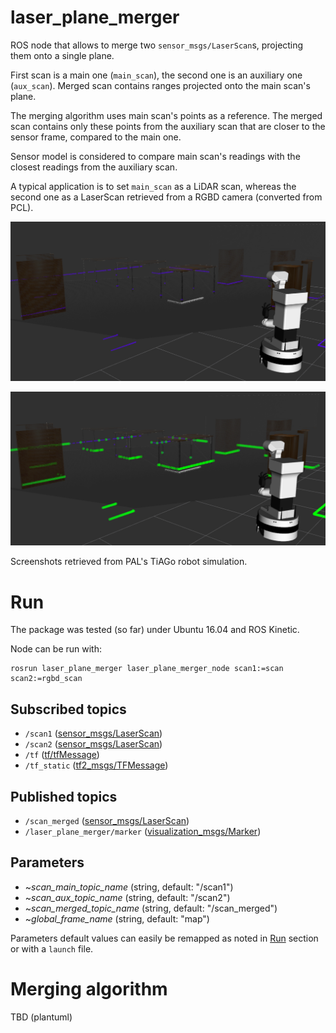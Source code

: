# laser_plane_merger
ROS node that allows to merge two `sensor_msgs/LaserScan`s, projecting them onto a single plane.

First scan is a main one (`main_scan`), the second one is an auxiliary one (`aux_scan`). Merged scan contains ranges projected onto the main scan's plane.

The merging algorithm uses main scan's points as a reference. The merged scan contains only these points from the auxiliary scan that are closer to the sensor frame, compared to the main one.

Sensor model is considered to compare main scan's readings with the closest readings from the auxiliary scan.

A typical application is to set `main_scan` as a LiDAR scan, whereas the second one as a LaserScan retrieved from a RGBD camera (converted from PCL).

![Separate LaserScans for LiDAR and RGBD camera](doc/tiago_office_laser_rgbd.png)

![Merged scans, projected onto single plane](doc/tiago_office_scans_merged.png)

Screenshots retrieved from PAL's TiAGo robot simulation.

# Run
The package was tested (so far) under Ubuntu 16.04 and ROS Kinetic.

Node can be run with:

    rosrun laser_plane_merger laser_plane_merger_node scan1:=scan scan2:=rgbd_scan

## Subscribed topics
* `/scan1` ([sensor_msgs/LaserScan](http://docs.ros.org/en/kinetic/api/sensor_msgs/html/msg/LaserScan.html))
* `/scan2` ([sensor_msgs/LaserScan](http://docs.ros.org/en/kinetic/api/sensor_msgs/html/msg/LaserScan.html))
* `/tf` ([tf/tfMessage](http://docs.ros.org/en/kinetic/api/tf/html/msg/tfMessage.html))
* `/tf_static` ([tf2_msgs/TFMessage](http://docs.ros.org/en/kinetic/api/tf2_msgs/html/msg/TFMessage.html))

## Published topics
* `/scan_merged` ([sensor_msgs/LaserScan](http://docs.ros.org/en/kinetic/api/sensor_msgs/html/msg/LaserScan.html))
* `/laser_plane_merger/marker` ([visualization_msgs/Marker](http://docs.ros.org/en/kinetic/api/visualization_msgs/html/msg/Marker.html))

## Parameters
* ~*scan_main_topic_name* (string, default: "/scan1")
* ~*scan_aux_topic_name* (string, default: "/scan2")
* ~*scan_merged_topic_name* (string, default: "/scan_merged")
* ~*global_frame_name* (string, default: "map")

Parameters default values can easily be remapped as noted in [Run](https://github.com/rayvburn/laser_plane_merger/blob/main/README.md#run) section or with a `launch` file.

# Merging algorithm
TBD (plantuml)
